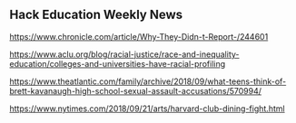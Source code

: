 ## Hack Education Weekly News

https://www.chronicle.com/article/Why-They-Didn-t-Report-/244601

https://www.aclu.org/blog/racial-justice/race-and-inequality-education/colleges-and-universities-have-racial-profiling

https://www.theatlantic.com/family/archive/2018/09/what-teens-think-of-brett-kavanaugh-high-school-sexual-assault-accusations/570994/

https://www.nytimes.com/2018/09/21/arts/harvard-club-dining-fight.html

